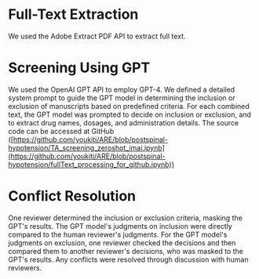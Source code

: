 # Full-Text Extraction
We used the Adobe Extract PDF API to extract full text.

# Screening Using GPT
We used the OpenAI GPT API to employ GPT-4. We defined a detailed system prompt to guide the GPT model in determining the inclusion or exclusion of manuscripts based on predefined criteria. For each combined text, the GPT model was prompted to decide on inclusion or exclusion, and to extract drug names, dosages, and administration details. 
The source code can be accessed at GitHub ([https://github.com/youkiti/ARE/blob/postspinal-hypotension/TA_screening_zeroshot_imai.ipynb](https://github.com/youkiti/ARE/blob/postspinal-hypotension/fullText_processing_for_github.ipynb))

# Conflict Resolution
One reviewer determined the inclusion or exclusion criteria, masking the GPT's results.
The GPT model's judgments on inclusion were directly compared to the human reviewer's judgments.
For the GPT model's judgments on exclusion, one reviewer checked the decisions and then compared them to another reviewer's decisions, who was masked to the GPT's results.
Any conflicts were resolved through discussion with human reviewers.
